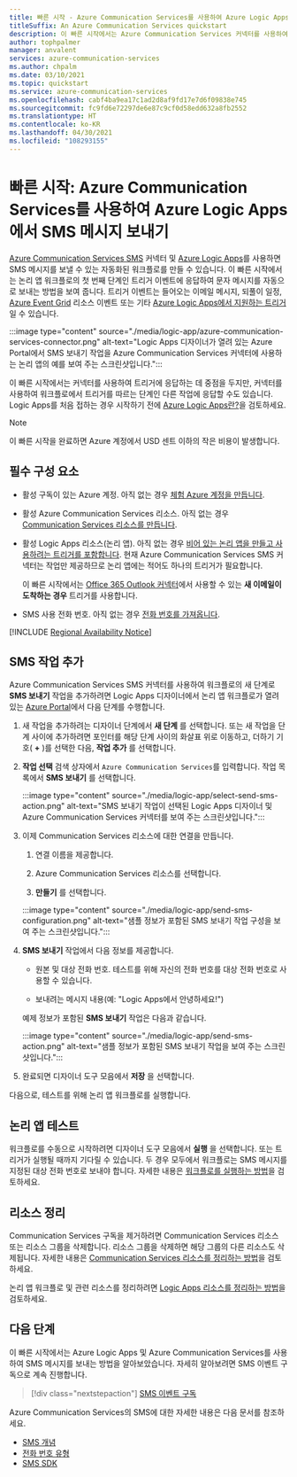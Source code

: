 ```yaml
---
title: 빠른 시작 - Azure Communication Services를 사용하여 Azure Logic Apps에서 SMS 메시지 보내기
titleSuffix: An Azure Communication Services quickstart
description: 이 빠른 시작에서는 Azure Communication Services 커넥터를 사용하여 Azure Logic Apps 워크플로에서 SMS 메시지를 보내는 방법을 알아봅니다.
author: tophpalmer
manager: anvalent
services: azure-communication-services
ms.author: chpalm
ms.date: 03/10/2021
ms.topic: quickstart
ms.service: azure-communication-services
ms.openlocfilehash: cabf4ba9ea17c1ad2d8af9fd17e7d6f09838e745
ms.sourcegitcommit: fc9fd6e72297de6e87c9cf0d58edd632a8fb2552
ms.translationtype: HT
ms.contentlocale: ko-KR
ms.lasthandoff: 04/30/2021
ms.locfileid: "108293155"
---
```

# <a name="quickstart-send-sms-messages-in-azure-logic-apps-with-azure-communication-services"></a>빠른 시작: Azure Communication Services를 사용하여 Azure Logic Apps에서 SMS 메시지 보내기

[Azure Communication Services SMS](../../overview.md) 커넥터 및 [Azure Logic Apps](../../../logic-apps/logic-apps-overview.md)를 사용하면 SMS 메시지를 보낼 수 있는 자동화된 워크플로를 만들 수 있습니다. 이 빠른 시작에서는 논리 앱 워크플로의 첫 번째 단계인 트리거 이벤트에 응답하여 문자 메시지를 자동으로 보내는 방법을 보여 줍니다. 트리거 이벤트는 들어오는 이메일 메시지, 되풀이 일정, [Azure Event Grid](../../../event-grid/overview.md) 리소스 이벤트 또는 기타 [Azure Logic Apps에서 지원하는 트리거](/connectors/connector-reference/connector-reference-logicapps-connectors)일 수 있습니다.

:::image type="content" source="./media/logic-app/azure-communication-services-connector.png" alt-text="Logic Apps 디자이너가 열려 있는 Azure Portal에서 SMS 보내기 작업을 Azure Communication Services 커넥터에 사용하는 논리 앱의 예를 보여 주는 스크린샷입니다.":::

이 빠른 시작에서는 커넥터를 사용하여 트리거에 응답하는 데 중점을 두지만, 커넥터를 사용하여 워크플로에서 트리거를 따르는 단계인 다른 작업에 응답할 수도 있습니다. Logic Apps를 처음 접하는 경우 시작하기 전에 [Azure Logic Apps란?](../../../logic-apps/logic-apps-overview.md)을 검토하세요.

> [!NOTE]
> 이 빠른 시작을 완료하면 Azure 계정에서 USD 센트 이하의 작은 비용이 발생합니다.

## <a name="prerequisites"></a>필수 구성 요소

- 활성 구독이 있는 Azure 계정. 아직 없는 경우 [체험 Azure 계정을 만듭니다](https://azure.microsoft.com/free/?WT.mc_id=A261C142F).

- 활성 Azure Communication Services 리소스. 아직 없는 경우 [Communication Services 리소스를 만듭니다](../create-communication-resource.md).

- 활성 Logic Apps 리소스(논리 앱). 아직 없는 경우 [비어 있는 논리 앱을 만들고 사용하려는 트리거를 포함합니다](../../../logic-apps/quickstart-create-first-logic-app-workflow.md). 현재 Azure Communication Services SMS 커넥터는 작업만 제공하므로 논리 앱에는 적어도 하나의 트리거가 필요합니다.

  이 빠른 시작에서는 [Office 365 Outlook 커넥터](/connectors/office365/)에서 사용할 수 있는 **새 이메일이 도착하는 경우** 트리거를 사용합니다.

- SMS 사용 전화 번호. 아직 없는 경우 [전화 번호를 가져옵니다](./get-phone-number.md).

[!INCLUDE [Regional Availability Notice](../../includes/regional-availability-include.md)]

## <a name="add-an-sms-action"></a>SMS 작업 추가

Azure Communication Services SMS 커넥터를 사용하여 워크플로의 새 단계로 **SMS 보내기** 작업을 추가하려면 Logic Apps 디자이너에서 논리 앱 워크플로가 열려 있는 [Azure Portal](https://portal.azure.com)에서 다음 단계를 수행합니다.

1. 새 작업을 추가하려는 디자이너 단계에서 **새 단계** 를 선택합니다. 또는 새 작업을 단계 사이에 추가하려면 포인터를 해당 단계 사이의 화살표 위로 이동하고, 더하기 기호( **+** )를 선택한 다음, **작업 추가** 를 선택합니다.

1. **작업 선택** 검색 상자에서 `Azure Communication Services`를 입력합니다. 작업 목록에서 **SMS 보내기** 를 선택합니다.

   :::image type="content" source="./media/logic-app/select-send-sms-action.png" alt-text="SMS 보내기 작업이 선택된 Logic Apps 디자이너 및 Azure Communication Services 커넥터를 보여 주는 스크린샷입니다.":::

1. 이제 Communication Services 리소스에 대한 연결을 만듭니다.

   1. 연결 이름을 제공합니다.

   1. Azure Communication Services 리소스를 선택합니다.

   1. **만들기** 를 선택합니다.

   :::image type="content" source="./media/logic-app/send-sms-configuration.png" alt-text="샘플 정보가 포함된 SMS 보내기 작업 구성을 보여 주는 스크린샷입니다.":::

1. **SMS 보내기** 작업에서 다음 정보를 제공합니다. 

   * 원본 및 대상 전화 번호. 테스트를 위해 자신의 전화 번호를 대상 전화 번호로 사용할 수 있습니다.

   * 보내려는 메시지 내용(예: "Logic Apps에서 안녕하세요!")

   예제 정보가 포함된 **SMS 보내기** 작업은 다음과 같습니다.

   :::image type="content" source="./media/logic-app/send-sms-action.png" alt-text="샘플 정보가 포함된 SMS 보내기 작업을 보여 주는 스크린샷입니다.":::

1. 완료되면 디자이너 도구 모음에서 **저장** 을 선택합니다.

다음으로, 테스트를 위해 논리 앱 워크플로를 실행합니다.

## <a name="test-your-logic-app"></a>논리 앱 테스트

워크플로를 수동으로 시작하려면 디자이너 도구 모음에서 **실행** 을 선택합니다. 또는 트리거가 실행될 때까지 기다릴 수 있습니다. 두 경우 모두에서 워크플로는 SMS 메시지를 지정된 대상 전화 번호로 보내야 합니다. 자세한 내용은 [워크플로를 실행하는 방법](../../../logic-apps/quickstart-create-first-logic-app-workflow.md#run-workflow)을 검토하세요.

## <a name="clean-up-resources"></a>리소스 정리

Communication Services 구독을 제거하려면 Communication Services 리소스 또는 리소스 그룹을 삭제합니다. 리소스 그룹을 삭제하면 해당 그룹의 다른 리소스도 삭제됩니다. 자세한 내용은 [Communication Services 리소스를 정리하는 방법](../create-communication-resource.md#clean-up-resources)을 검토하세요.

논리 앱 워크플로 및 관련 리소스를 정리하려면 [Logic Apps 리소스를 정리하는 방법](../../../logic-apps/quickstart-create-first-logic-app-workflow.md#clean-up-resources)을 검토하세요.

## <a name="next-steps"></a>다음 단계

이 빠른 시작에서는 Azure Logic Apps 및 Azure Communication Services를 사용하여 SMS 메시지를 보내는 방법을 알아보았습니다. 자세히 알아보려면 SMS 이벤트 구독으로 계속 진행합니다.

> [!div class="nextstepaction"]
> [SMS 이벤트 구독](./handle-sms-events.md)

Azure Communication Services의 SMS에 대한 자세한 내용은 다음 문서를 참조하세요.

- [SMS 개념](../../concepts/telephony-sms/concepts.md)
- [전화 번호 유형](../../concepts/telephony-sms/plan-solution.md)
- [SMS SDK](../../concepts/telephony-sms/sdk-features.md)
